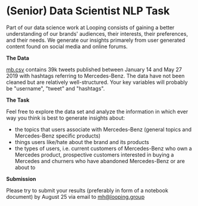 # (Senior) Data Scientist NLP Task

Part of our data science work at Looping consists of gaining a better understanding of our brands' audiences, their interests, their preferences, and their needs. We generate our insights primarely from user generated content found on social media and online forums.

**The Data**

[mb.csv](https://raw.githubusercontent.com/mhaber/looping/master/mb.csv) contains 39k tweets published between January 14 and May 27 2019 with hashtags referring to Mercedes-Benz. The data have not been cleaned but are relatively well-structured. Your key variables will probably be "username", "tweet" and "hashtags".

**The Task**

Feel free to explore the data set and analyze the information in which ever way you think is best to generate insights about:

- the topics that users associate with Mercedes-Benz (general topics and Mercedes-Benz specific products)
- things users like/hate about the brand and its products
- the types of users, i.e. current customers of Mercedes-Benz who own a Mercedes product, prospective customers interested in buying a Mercedes and churners who have abandoned Mercedes-Benz or are about to

**Submission**

Please try to submit your results (preferably in form of a notebook document) by August 25 via email to <a href="mailto:mh@looping.group">mh@looping.group</a>   
